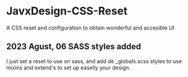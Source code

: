 # JavxDesign-CSS-Reset
A CSS reset and configuration to obtain wonderful and accesible UI

## 2023 Agust, 06 SASS styles added
I just set a reset to use on sass, and add de _globals.scss styles
to use mixins and extend's to set up easelly your design.
